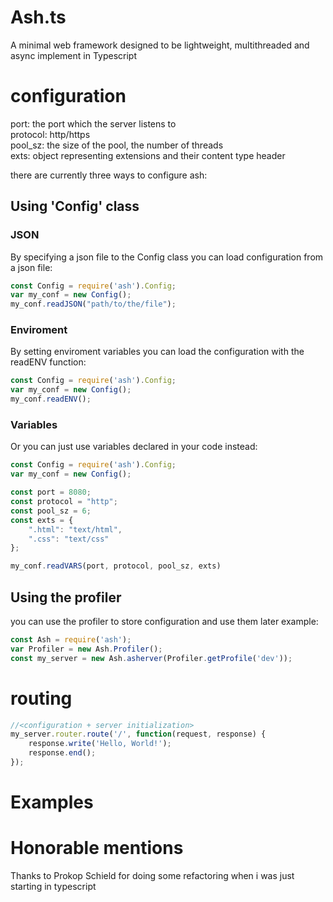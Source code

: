 # Ash.ts
A minimal web framework designed to be lightweight, multithreaded and async implement in Typescript

# configuration
port: the port which the server listens to   
protocol: http/https   
pool_sz: the size of the pool, the number of threads   
exts: object representing extensions and their content type header   
   
there are currently three ways to configure ash:

## Using 'Config' class
### JSON
By specifying a json file to the Config class you can load configuration from a json file:
```typescript
const Config = require('ash').Config;
var my_conf = new Config();
my_conf.readJSON("path/to/the/file");
```

### Enviroment
By setting enviroment variables you can load the configuration with the readENV function:
```typescript
const Config = require('ash').Config;
var my_conf = new Config();
my_conf.readENV();
```

### Variables
Or you can just use variables declared in your code instead:
```typescript
const Config = require('ash').Config;
var my_conf = new Config();

const port = 8080;
const protocol = "http";
const pool_sz = 6;
const exts = {
	".html": "text/html",
	".css": "text/css"
};

my_conf.readVARS(port, protocol, pool_sz, exts)
```

## Using the profiler
you can use the profiler to store configuration and use them later
example:
```typescript
const Ash = require('ash');
var Profiler = new Ash.Profiler();
const my_server = new Ash.asherver(Profiler.getProfile('dev'));
```

# routing
```typescript
//<configuration + server initialization>
my_server.router.route('/', function(request, response) {
	response.write('Hello, World!');
	response.end();
});
```

# Examples

# Honorable mentions
Thanks to Prokop Schield for doing some refactoring when i was just starting in typescript
